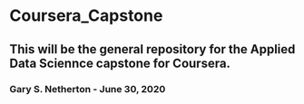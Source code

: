 # Coursera_Capstone
## This will be the general repository for the Applied Data Sciennce capstone for Coursera.
### Gary S. Netherton - June 30, 2020
